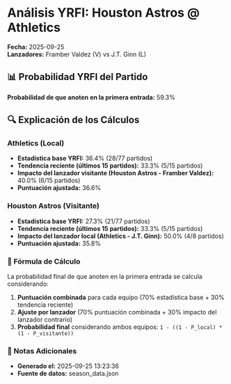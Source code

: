 # Análisis YRFI: Houston Astros @ Athletics

**Fecha:** 2025-09-25  
**Lanzadores:** Framber Valdez (V) vs J.T. Ginn (L)

## 📊 Probabilidad YRFI del Partido

**Probabilidad de que anoten en la primera entrada:** 59.3%

## 🔍 Explicación de los Cálculos

### Athletics (Local)
- **Estadística base YRFI:** 36.4% (28/77 partidos)
- **Tendencia reciente (últimos 15 partidos):** 33.3% (5/15 partidos)
- **Impacto del lanzador visitante (Houston Astros - Framber Valdez):** 40.0% (6/15 partidos)
- **Puntuación ajustada:** 36.6%

### Houston Astros (Visitante)
- **Estadística base YRFI:** 27.3% (21/77 partidos)
- **Tendencia reciente (últimos 15 partidos):** 33.3% (5/15 partidos)
- **Impacto del lanzador local (Athletics - J.T. Ginn):** 50.0% (4/8 partidos)
- **Puntuación ajustada:** 35.8%

### 📝 Fórmula de Cálculo

La probabilidad final de que anoten en la primera entrada se calcula considerando:
1. **Puntuación combinada** para cada equipo (70% estadística base + 30% tendencia reciente)
2. **Ajuste por lanzador** (70% puntuación combinada + 30% impacto del lanzador contrario)
3. **Probabilidad final** considerando ambos equipos: `1 - ((1 - P_local) * (1 - P_visitante))`

### 📌 Notas Adicionales

- **Generado el:** 2025-09-25 13:23:36
- **Fuente de datos:** season_data.json
